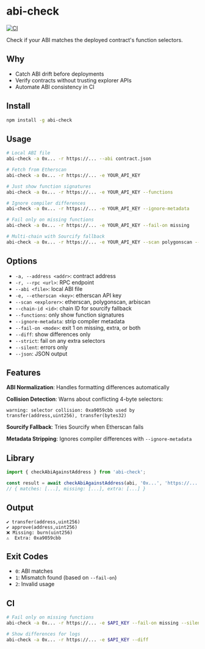 # abi-check

[![CI](https://github.com/YOUR_ORG/abi-check/actions/workflows/test.yml/badge.svg)](https://github.com/YOUR_ORG/abi-check/actions/workflows/test.yml)

Check if your ABI matches the deployed contract's function selectors.

## Why

- Catch ABI drift before deployments
- Verify contracts without trusting explorer APIs
- Automate ABI consistency in CI

## Install

```bash
npm install -g abi-check
```

## Usage

```bash
# Local ABI file
abi-check -a 0x... -r https://... --abi contract.json

# Fetch from Etherscan  
abi-check -a 0x... -r https://... -e YOUR_API_KEY

# Just show function signatures
abi-check -a 0x... -r https://... -e YOUR_API_KEY --functions

# Ignore compiler differences
abi-check -a 0x... -r https://... -e YOUR_API_KEY --ignore-metadata

# Fail only on missing functions
abi-check -a 0x... -r https://... -e YOUR_API_KEY --fail-on missing

# Multi-chain with Sourcify fallback
abi-check -a 0x... -r https://... -e YOUR_API_KEY --scan polygonscan --chain-id 137
```

## Options

- `-a, --address <addr>`: contract address
- `-r, --rpc <url>`: RPC endpoint  
- `--abi <file>`: local ABI file
- `-e, --etherscan <key>`: etherscan API key
- `--scan <explorer>`: etherscan, polygonscan, arbiscan
- `--chain-id <id>`: chain ID for sourcify fallback
- `--functions`: only show function signatures
- `--ignore-metadata`: strip compiler metadata
- `--fail-on <mode>`: exit 1 on missing, extra, or both
- `--diff`: show differences only
- `--strict`: fail on any extra selectors
- `--silent`: errors only
- `--json`: JSON output

## Features

**ABI Normalization**: Handles formatting differences automatically

**Collision Detection**: Warns about conflicting 4-byte selectors:
```
warning: selector collision: 0xa9059cbb used by transfer(address,uint256), transfer(bytes32)
```

**Sourcify Fallback**: Tries Sourcify when Etherscan fails

**Metadata Stripping**: Ignores compiler differences with `--ignore-metadata`

## Library

```ts
import { checkAbiAgainstAddress } from 'abi-check';

const result = await checkAbiAgainstAddress(abi, '0x...', 'https://...', false);
// { matches: [...], missing: [...], extra: [...] }
```

## Output

```
✔ transfer(address,uint256)
✔ approve(address,uint256) 
❌ Missing: burn(uint256)
⚠️  Extra: 0xa9059cbb
```

## Exit Codes

- `0`: ABI matches
- `1`: Mismatch found (based on `--fail-on`)
- `2`: Invalid usage

## CI

```bash
# Fail only on missing functions
abi-check -a 0x... -r https://... -e $API_KEY --fail-on missing --silent

# Show differences for logs
abi-check -a 0x... -r https://... -e $API_KEY --diff
```
